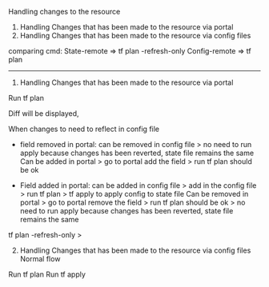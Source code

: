 Handling changes to the resource

1. Handling Changes that has been made to the resource via portal
2. Handling Changes that has been made to the resource via config files

comparing cmd:
State-remote  => tf plan -refresh-only
Config-remote => tf plan

-----------------------------------------

1. Handling Changes that has been made to the resource via portal

Run tf plan

Diff will be displayed,

When changes to need to reflect in config file
  +  field removed in portal:
		can be removed in config file > no need to run apply because changes has been reverted, state file remains the same
		Can be added in portal > go to portal add the field > run tf plan should be ok

  - Field added in portal:
		can be added in config file > add in the config file > run tf plan > tf apply to apply config to state file 
		Can be removed in portal > go to portal remove the field > run tf plan should be ok > no need to run apply because changes has been reverted, state file remains the same
         

tf plan -refresh-only > 

2. Handling Changes that has been made to the resource via config files
Normal flow

Run tf plan
Run tf apply





